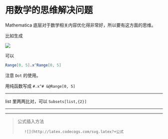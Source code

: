 # 用数学的思维解决问题

Mathematica 底层对于数学相关内容优化得非常好，所以要有这方面的思维。

比如生成

![](http://latex.codecogs.com/svg.latex?x+2x^2+3x^3+4x^4......)

可以

```Mathematica
Range[0, 5].x^Range[0, 5]
```

注意 `Dot` 的使用。

用纯函数写成 `#.x^# &@Range[0, 5]`

---

list 里两两比对，可以 `Subsets[list,{2}]`

---



---

> 公式插入方法
>
> ```
>    ![](http://latex.codecogs.com/svg.latex?+公式
> ```
